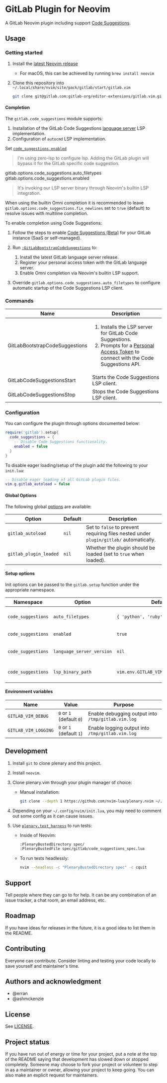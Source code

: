 # GitLab Plugin for Neovim

A GitLab Neovim plugin including support [Code Suggestions](#code-suggestions).

## Usage

### Getting started

1. Install the [latest Neovim release](https://github.com/neovim/neovim/releases/latest)

    - For macOS, this can be achieved by running `brew install neovim`

1. Clone this repository into `~/.local/share/nvim/site/pack/gitlab/start/gitlab.vim`

    ```sh
    git clone git@gitlab.com:gitlab-org/editor-extensions/gitlab.vim.git ~/.local/share/nvim/site/pack/gitlab/start/gitlab.vim
    ```

#### Completion<a name="module-code_suggestions"></a>

The `gitlab.code_suggestions` module supports:

1. Installation of the GitLab Code Suggestions [language server][] LSP implementation.
1. Configuration of `autocmd` LSP implementation.

Set [`code_suggestions.enabled`](#opt-code_suggestions_enabled)

> I'm using zero-lsp to configure lsp.
> Adding the GitLab plugin will bypass it for the GitLab specific code suggestion.

gitlab.options.code_suggestions.auto_filetypes
gitlab.options.code_suggestions.enabled
> It's invoking our LSP server binary through Neovim's builtin LSP integration.

When using the builtin Omni completion it is recommended to leave `gitlab.options.code_suggestions.fix_newlines` set to `true` (default) to resolve issues with multiline completion.

To enable completion using Code Suggestions:

1. Follow the steps to enable [Code Suggestions (Beta)](https://docs.gitlab.com/ee/user/project/repository/code_suggestions.html) for your GitLab instance (SaaS or self-managed).

1. Run [`:GitLabBootstrapCodeSuggestions`](#cmd-GitLabBootstrapCodeSuggestions) to:
   1. Install the latest GitLab language server release.
   1. Register your personal access token with the GitLab language server.
   1. Enable Omni completion via Neovim's builtin LSP support.

1. Override `gitlab.options.code_suggestions.auto_filetypes` to configure automatic startup of the Code Suggestions LSP client.

### Commands

| Name | Description |
|------|-------------|
| GitLabBootstrapCodeSuggestions <a name="cmd-GitLabBootstrapCodeSuggestions"></a>| <ol><li>Installs the LSP server for GitLab Code Suggestions.</li><li>Prompts for a [Personal Access Token][] to connect with the Code Suggestions API.</li></ol> |
| GitLabCodeSuggestionsStart | Starts the Code Suggestions LSP client. |
| GitLabCodeSuggestionsStop | Stops the Code Suggestions LSP client. |

### Configuration

You can configure the plugin through options documented below:

```lua
require('gitlab').setup{
  code_suggestions = {
    -- Disable Code Suggestions functionality.
    enabled = false
  }
}
```

To disable eager loading/setup of the plugin add the following to your `init.lua`:

```lua
-- Disable eager loading of all GitLab plugin files.
vim.g.gitlab_autoload = false
```

#### Global Options

The following global [options](https://neovim.io/doc/user/options.html) are available:

| Option                 | Default | Description                                                                            |
|------------------------|---------|----------------------------------------------------------------------------------------|
| `gitlab_autoload`      | `nil`   | Set to `false` to prevent requiring files nested under `plugin/gitlab/` automatically. |
| `gitlab_plugin_loaded` | `nil`   | Whether the plugin should be loaded (set to `true` when loaded).                       |

#### Setup options

Init options can be passed to the `gitlab.setup` function under the appropriate namespace.

| Namespace              | Option                | Default | Description                                                                          |
|------------------------|-----------------------|---------|--------------------------------------------------------------------------------------|
| `code_suggestions` | `auto_filetypes`          | `{ 'python', 'ruby', ..., }`         | A list of different filetypes to enable the builtin Neovim omnifunc completion for. |
| `code_suggestions` | `enabled`                 | `true`        | Whether to enable Code Suggestions via the LSP binary. |
| `code_suggestions` | `language_server_version` | `nil`                                | The release tag of the language server for use in `GitLabBootstrapCodeSuggestions`. |
| `code_suggestions` | `lsp_binary_path`         | `vim.env.GITLAB_VIM_LSP_BINARY_PATH` | The path where the language server binary is available or should be installed to. |

#### Environment variables

| Name                 | Value                    | Purpose |
|----------------------|--------------------------|---------|
| `GITLAB_VIM_DEBUG`   | `0` or `1` (default `0`) | Enable debugging output into `/tmp/gitlab.vim.log` |
| `GITLAB_VIM_LOGGING` | `0` or `1` (default `1`) | Enable logging output into `/tmp/gitlab.vim.log` |

## Development

1. Install `git` to clone plenary and this project.
2. Install `neovim`.
3. Clone plenary.vim through your plugin manager of choice:

   - Manual installation:

     ```sh
     git clone --depth 1 https://github.com/nvim-lua/plenary.nvim ~/.local/share/nvim/site/pack/vendor/start/plenary.nvim
     ```

4. Depending on your `~/.config/nvim/init.lua`, you may need to comment out some config as it can cause issues.
5. Use [`plenary.test_harness`](https://github.com/nvim-lua/plenary.nvim#plenarytest_harness) to run tests:

   - Inside of Neovim:

     ```sh
     :PlenaryBustedDirectory spec/
     :PlenaryBustedFile spec/gitlab/code_suggestions_spec.lua
     ```

   - To run tests headlessly:

     ```sh
     nvim --headless -c "PlenaryBustedDirectory spec" -c cquit
     ```

## Support

Tell people where they can go to for help. It can be any combination of an issue tracker, a chat room, an email address, etc.

## Roadmap

If you have ideas for releases in the future, it is a good idea to list them in the README.

## Contributing

Everyone can contribute. Consider linting and testing your code locally to save yourself and maintainer's time.

## Authors and acknowledgment

- @erran
- @ashmckenzie

## License

See [LICENSE](./LICENSE).

## Project status

If you have run out of energy or time for your project, put a note at the top of the README saying that development has slowed down or stopped completely. Someone may choose to fork your project or volunteer to step in as a maintainer or owner, allowing your project to keep going. You can also make an explicit request for maintainers.

[language server]: http://gitlab.com/gitlab-org/editor-extensions/experiments/gitlab-code-suggestions-language-server-experiment "GitLab Code Suggestions language server"
[Personal Access Token]: https://docs.gitlab.com/ee/user/project/repository/code_suggestions.html#enable-code-suggestions-in-your-gitlab-saas-account "Enable Code Suggestions with a Personal Access Token"

